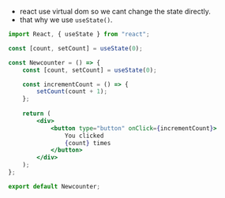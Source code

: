 - react use virtual dom so we cant change the state directly.
- that why we use `useState()`.

```jsx
import React, { useState } from "react";

const [count, setCount] = useState(0);

const Newcounter = () => {
	const [count, setCount] = useState(0);

	const incrementCount = () => {
		setCount(count + 1);
	};
    
	return (
		<div>
			<button type="button" onClick={incrementCount}>
				You clicked
				{count} times
			</button>
		</div>
	);
};

export default Newcounter;
```
